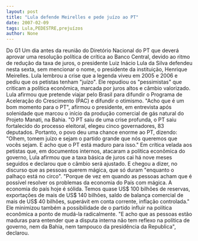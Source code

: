 ```yaml
---
layout: post
title: "Lula defende Meirelles e pede juízo ao PT"
date: 2007-02-09
tags: Lula,PEDESTRE,prejuízos
author: None
---
```

Do G1
Um dia antes da reunião do Diretório Nacional do PT que deverá aprovar uma resolução política de crítica ao Banco Central, devido ao ritmo de redução da taxa de juros, o presidente Luiz Inácio Lula da Silva defendeu nesta sexta, sem mencionar o nome, o presidente da instituição, Henrique Meirelles.&nbsp;Lula lembrou a crise que a legenda viveu em 2005 e 2006 e pediu que os petistas tenham \"juízo\". Ele repudiou os \"pessimistas\" que criticam a política econômica, marcada por juros altos e câmbio valorizado. 
Lula afirmou que pretende viajar pelo Brasil para difundir o Programa de Aceleração do Crescimento (PAC) e difundir o otimismo.
\"Acho que é um bom momento para o PT\", afirmou o presidente, em entrevista após solenidade que marcou o início da produção comercial de gás natural do Projeto Manati, na Bahia. 
\"O PT saiu de uma crise profunda, o PT saiu fortalecido do processo eleitoral, elegeu cinco governadores, 83 deputados. Portanto, o povo deu uma chance enorme ao PT, dizendo: \"Olhem, tomem juízo e sejam o partido grande que nós queremos que vocês sejam. E acho que o PT está maduro para isso.\"
Em crítica velada aos petistas que, em documentos internos, atacaram a política econômica do governo, Lula afirmou que a taxa básica de juros cai há nove meses seguidos e declarou que o câmbio será ajustado. E chegou a dizer, no discurso que as pessoas querem mágica, que só duram \"enquanto o palhaço está no circo\". 
\"Porque de vez em quando as pessoas acham que é possível resolver os problemas da economia do País com mágica. A economia do país hoje é sólida. Temos quase US$ 100 bilhões de reservas, exportações de mais de US$ 140 bilhões, saldo de balança comercial de mais de US$ 40 bilhões, superávit em conta corrente, inflação controlada.\"
Ele minimizou também a possibilidade de o partido influir na política econômica a ponto de mudá-la radicalmente. \"E acho que as pessoas estão maduras para entender que a disputa interna não tem reflexo na política de governo, nem da Bahia, nem tampouco da presidência da Republica\", declarou. 